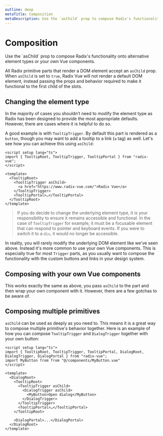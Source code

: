 ```yaml
---
outline: deep
metaTitle: Composition
metaDescription: Use the `asChild` prop to compose Radix's functionality onto alternative element types or your own Vue components.
---
```


<script setup>
import Description from '../../components/Description.vue'
</script>

# Composition

<Description>
Use the `asChild` prop to compose Radix's functionality onto alternative
element types or your own Vue components.
</Description>

All Radix primitive parts that render a DOM element accept an `asChild` prop. When `asChild` is set to `true`, Radix Vue will not render a default DOM element, instead passing the props and behavior required to make it functional to the first child of the slots.

## Changing the element type

In the majority of cases you shouldn’t need to modify the element type as Radix has been designed to provide the most appropriate defaults. However, there are cases where it is helpful to do so.

A good example is with `TooltipTrigger`. By default this part is rendered as a `button`, though you may want to add a tooltip to a link (`a` tag) as well. Let's see how you can achieve this using `asChild`:

```vue{7}
<script setup lang="ts">
import { TooltipRoot, TooltipTrigger, TooltipPortal } from "radix-vue";
</script>

<template>
  <TooltipRoot>
    <TooltipTrigger asChild>
      <a href="https://www.radix-vue.com/">Radix Vue</a>
    </TooltipTrigger>
    <TooltipPortal>…</TooltipPortal>
  </TooltipRoot>
</template>
```

> If you do decide to change the underlying element type, it is your responsibility to ensure it remains accessible and functional. In the case of `TooltipTrigger` for example, it must be a focusable element that can respond to pointer and keyboard events. If you were to switch it to a `div`, it would no longer be accessible.

In reality, you will rarely modify the underlying DOM element like we've seen above. Instead it's more common to use your own Vue components. This is especially true for most `Trigger` parts, as you usually want to compose the functionality with the custom buttons and links in your design system.

## Composing with your own Vue components

This works exactly the same as above, you pass `asChild` to the part and then wrap your own component with it.
However, there are a few gotchas to be aware of.

## Composing multiple primitives

`asChild` can be used as deeply as you need to. This means it is a great way to compose multiple primitive's behavior together.
Here is an example of how you can compose `TooltipTrigger` and `DialogTrigger` together with your own button:

```vue{9,10}
<script setup lang="ts">
import { TooltipRoot, TooltipTrigger, TooltipPortal, DialogRoot, DialogTrigger, DialogPortal } from "radix-vue";
import MyButton from from "@/components/MyButton.vue"
</script>

<template>
  <DialogRoot>
    <TooltipRoot>
      <TooltipTrigger asChild>
        <DialogTrigger asChild>
          <MyButton>Open dialog</MyButton>
        </DialogTrigger>
      </TooltipTrigger>
      <TooltipPortal>…</TooltipPortal>
    </TooltipRoot>

    <DialogPortal>...</DialogPortal>
  </DialogRoot>
</template>
```
